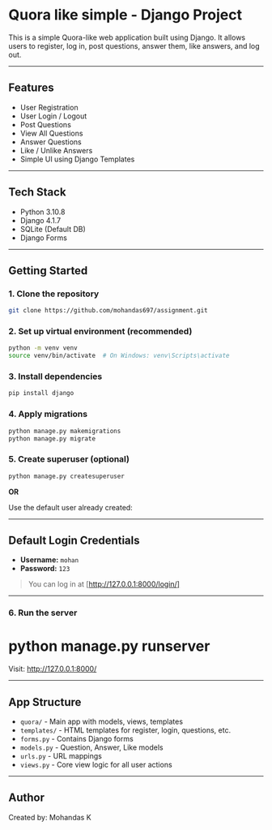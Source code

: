 # Quora like simple - Django Project

This is a simple Quora-like web application built using Django. It allows users to register, log in, post questions, answer them, like answers, and log out.

---

## Features

- User Registration
- User Login / Logout
- Post Questions
- View All Questions
- Answer Questions
- Like / Unlike Answers
- Simple UI using Django Templates

---

## Tech Stack

- Python 3.10.8
- Django 4.1.7
- SQLite (Default DB)
- Django Forms

---

## Getting Started

### 1. Clone the repository

```bash
git clone https://github.com/mohandas697/assignment.git
```

### 2. Set up virtual environment (recommended)

```bash
python -m venv venv
source venv/bin/activate  # On Windows: venv\Scripts\activate
```


### 3. Install dependencies

```bash
pip install django
```

### 4. Apply migrations

```bash
python manage.py makemigrations
python manage.py migrate
```

### 5. Create superuser (optional)

```bash
python manage.py createsuperuser
```

**OR**

Use the default user already created:

---

## Default Login Credentials

- **Username:** `mohan`
- **Password:** `123`

> You can log in at [http://127.0.0.1:8000/login/]

---

### 6. Run the server

# python manage.py runserver


Visit: http://127.0.0.1:8000/

---

## App Structure

- `quora/` - Main app with models, views, templates
- `templates/` - HTML templates for register, login, questions, etc.
- `forms.py` - Contains Django forms
- `models.py` - Question, Answer, Like models
- `urls.py` - URL mappings
- `views.py` - Core view logic for all user actions

---


## Author

Created by: Mohandas K 
